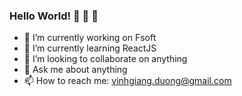 ### Hello World! 🙈 🙉 🙊

- 🔭 I’m currently working on Fsoft
- 🌱 I’m currently learning ReactJS
- 👯 I’m looking to collaborate on anything
- 💬 Ask me about anything
- 📫 How to reach me: vinhgiang.duong@gmail.com
